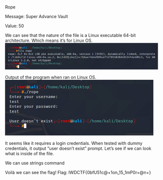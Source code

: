 Rope

Message: Super Advance Vault

Value: 50

We can see that the nature of the file is a Linux executable 64-bit architecture. Which means it’s for Linux OS. 
<img src="https://github.com/CSBCTF/IWDCTF/blob/790152cb1ebc6394ca7836725e586678d9ac64fe/Binary%20-%20Rope/1%20file.PNG">


Output of the program when ran on Linux OS.
<img src="https://github.com/CSBCTF/IWDCTF/blob/f11a4497d8881f703a840036d9dcd5ad12f65e0c/Binary%20-%20Rope/2%20run.PNG">

It seems like it requires a login credentials. When tested with dummy credentials, it output “user doesn’t exist” prompt. Let’s see if we can look what is inside of the file.  

We can use strings command

 
Voilà we can see the flag!
Flag: IWDCTF{0bfU51c@+1on_15_1mP0r+@n+}
